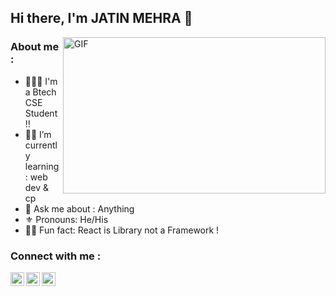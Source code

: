 ## Hi there, I'm JATIN MEHRA 👋 

<img align="right" width=420px alt="GIF" src="https://media.giphy.com/media/3ohhwNqFMnb7wZgNnq/giphy.gif"  height="250"/>

### About me :

- 👨🏻‍🎓 I'm a Btech CSE Student !! 
- 🐱‍💻 I’m currently learning : web dev & cp
- 💬 Ask me about : Anything
- ⚜ Pronouns: He/His
- 🐱‍🚀 Fun fact: React is Library not a Framework !


### Connect with me :

[<img align="left" alt="JATIN | LinkedIn" width="22px" src="https://www.linkedin.com/favicon.ico"/>][linkedin]
[<img align="left" alt="JATIN | Instagram" width="22px" src="https://www.instagram.com/favicon.ico" />][instagram]
[<img align="left" alt="JATIN | Gmail" width="22px" src="https://ssl.gstatic.com/ui/v1/icons/mail/rfr/gmail.ico" />](mailto:mehrajatin142002@gmail.com) 




[instagram]: https://www.instagram.com/jatin6911
[linkedin]: https://www.linkedin.com/in/jatin-mehra-9a5392211


<!-- ![gif](https://media.giphy.com/media/KX81UwrGWMbGH0WvWR/giphy.gif) -->
<!-- <img align="right" width=420px alt="GIF" src="https://media.giphy.com/media/3ohhwNqFMnb7wZgNnq/giphy.gif"  height="250"/> -->
